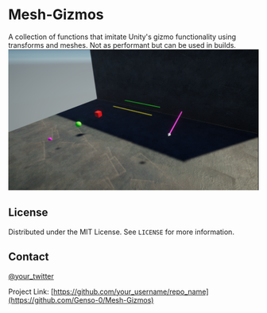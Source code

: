 # Mesh-Gizmos
A collection of functions that imitate Unity's gizmo functionality using transforms and meshes. Not as performant but can be used in builds.
![alt text](https://github.com/Genso-0/Mesh-Gizmos/blob/master/Assets/Mesh%20Gizmos/Info/Images/Gizmos.PNG)


<!-- LICENSE -->
## License

Distributed under the MIT License. See `LICENSE` for more information.

<!-- CONTACT -->
## Contact

[@your_twitter](https://twitter.com/genso_0)

Project Link: [https://github.com/your_username/repo_name](https://github.com/Genso-0/Mesh-Gizmos)
